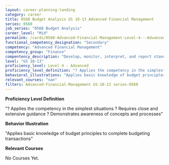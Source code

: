 ```yaml
---
layout: career-planning-landing
category: career
title: 0560 Budget Analysis GS 10-13 Advanced Financial Management
series: 0560
job_series: "0560 Budget Analysis"
career_level: "Mid"
permalink: /cards/0560-Advanced-Financial-Management-Level-4---Advanced/
functional_competency_designation: "Secondary"
competency: "Advanced Financial Management"
competency_group: "Finance"
compentency_description: "Develop, monitor, interpret, and report standardized processes/operations to ensure transparency and compliance with financial statutory, regulatory, and leadership guidance with the intent of promoting effectiveness and accountability."
level: "GS 10-13"
proficiency_level: Level 4 - Advanced
proficiency_level_definition: "? Applies the competency in the simplest situations ? Requires close and extensive guidance ? Demonstrates awareness of concepts and processes"
behavioral_illustrations: "Applies basic knowledge of budget principles to complete budgeting transactions"
relevant_courses: "nan"
filters: Advanced-Financial-Management GS-10-13 series-0560
---
```


<p><b>Proficiency Level Definition</b></p>
<p>"? Applies the competency in the simplest situations ? Requires close and extensive guidance ? Demonstrates awareness of concepts and processes"</p>
<p><b>Behavior Illustration</b></p>
<p>"Applies basic knowledge of budget principles to complete budgeting transactions"</p>
<p><b>Relevant Courses</b></p>
<div class="cfo-courses-outer"><div class="cfo-courses-inner">No Courses Yet.</div></div>
